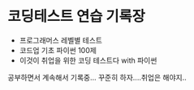 # 코딩테스트 연습 기록장
* 프로그래머스 레벨별 테스트
* 코드업 기초 파이썬 100제
* 이것이 취업을 위한 코딩 테스트다 with 파이썬

공부하면서 계속해서 기록중...
꾸준히 하자....취업은 해야지..
